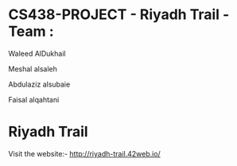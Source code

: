 # CS438-PROJECT - Riyadh Trail - Team :

Waleed AlDukhail

Meshal alsaleh

Abdulaziz alsubaie

Faisal alqahtani

# Riyadh Trail 

Visit the website:-
http://riyadh-trail.42web.io/
